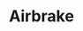 ---
blog: https://airbrake.io/blog/
codehost: https://github.com/airbrake
facebook: https://facebook.com/airbrake.io
logohandle: airbrakeio
sort: airbrake
title: Airbrake
twitter: https://x.com/airbrake
website: https://airbrake.io/
---